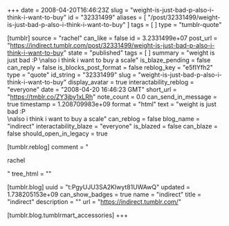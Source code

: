 +++
date = 2008-04-20T16:46:23Z
slug = "weight-is-just-bad-p-also-i-think-i-want-to-buy"
id = "32331499"
aliases = [ "/post/32331499/weight-is-just-bad-p-also-i-think-i-want-to-buy" ]
tags = [ ]
type = "tumblr-quote"

[tumblr]
source = "rachel"
can_like = false
id = 3.2331499e+07
post_url = "https://indirect.tumblr.com/post/32331499/weight-is-just-bad-p-also-i-think-i-want-to-buy"
state = "published"
tags = [ ]
summary = "weight is just bad :P \nalso i think i want to buy a scale"
is_blaze_pending = false
can_reply = false
is_blocks_post_format = false
reblog_key = "e5fIYfh2"
type = "quote"
id_string = "32331499"
slug = "weight-is-just-bad-p-also-i-think-i-want-to-buy"
display_avatar = true
interactability_reblog = "everyone"
date = "2008-04-20 16:46:23 GMT"
short_url = "https://tmblr.co/ZY3jby1xLRh"
note_count = 0.0
can_send_in_message = true
timestamp = 1.208709983e+09
format = "html"
text = "weight is just bad :P<br/>\nalso i think i want to buy a scale"
can_reblog = false
blog_name = "indirect"
interactability_blaze = "everyone"
is_blazed = false
can_blaze = false
should_open_in_legacy = true

[tumblr.reblog]
comment = "<p>rachel</p>"
tree_html = ""

[tumblr.blog]
uuid = "t:PgyUJU3SA2Klwyt81UWAwQ"
updated = 1.738205153e+09
can_show_badges = true
name = "indirect"
title = "indirect"
description = ""
url = "https://indirect.tumblr.com/"

[tumblr.blog.tumblrmart_accessories]
+++
